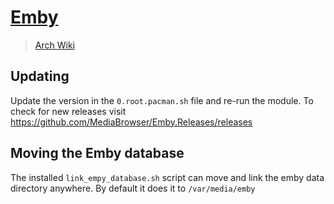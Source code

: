 # [Emby](https://emby.media/index.html)

> [Arch Wiki](https://wiki.archlinux.org/title/Emby)

## Updating

Update the version in the `0.root.pacman.sh` file and re-run the module.
To check for new releases visit
<https://github.com/MediaBrowser/Emby.Releases/releases>

## Moving the Emby database

The installed `link_empy_database.sh` script can move and link the emby data
directory anywhere. By default it does it to `/var/media/emby`
